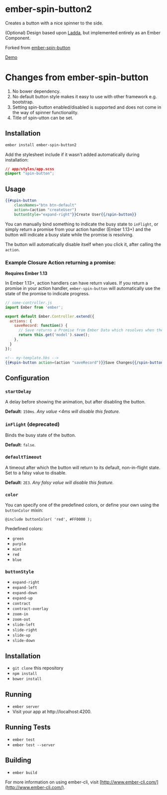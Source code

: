 # ember-spin-button2

Creates a button with a nice spinner to the side. 

(Optional) Design based upon [Ladda](http://lab.hakim.se/ladda/), but implemented entirely as an Ember Component.

Forked from [ember-spin-button](https://github.com/ivanvanderbyl/ember-spin-button)

[Demo](https://kashiif.github.io/ember-spin-button2/demo/)

# Changes from ember-spin-button

1. No bower dependency.
1. No default button style makes it easy to use with other framework e.g. bootstrap.
2. Setting spin-button enabled/disabled is supported and does not come in the way of spinner functionality. 
3. Title of spin-utton can be set.

## Installation

```bash
ember install ember-spin-button2
```

Add the stylesheet include if it wasn't added automatically during installation:

```css
// app/styles/app.scss
@import "spin-button";
```

## Usage

```handlebars
{{#spin-button 
	classNames="btn btn-default"
    action=(action "createUser")
    buttonStyle="expand-right"}}Create User{{/spin-button}}
```

You can manually bind something to indicate the busy state to `inFlight`, or simply return a promise from your action handler (Ember 1.13+) and the button will indicate a busy state while the promise is resolving.

The button will automatically disable itself when you click it, after calling the `action`.

### Example Closure Action returning a promise:

**Requires Ember 1.13**

In Ember 1.13+, action handlers can have return values. If you return a promise in your action handler, `ember-spin-button` will automatically use the state of the promise to indicate progress.

```js
// some-controller.js
import Ember from 'ember';

export default Ember.Controller.extend({
  actions: {
    saveRecord: function() {
      // Save returns a Promise from Ember Data which resolves when the model is saved.
      return this.get('model').save();
    },
  }
});
```

```handlebars
<!-- my-template.hbs -->
{{#spin-button action=(action "saveRecord")}}Save Changes{{/spin-button}}
```

## Configuration

### `startDelay`

A delay before showing the animation, but after disabling the button.

**Default**: `150ms`. _Any value <4ms will disable this feature._

### `inFlight` (deprecated)

Binds the busy state of the button.

**Default**: `false`.

### `defaultTimeout`

A timeout after which the button will return to its default, non-in-flight state. Set to a falsy value to disable.

**Default**: `2E3`. _Any falsy value will disable this feature._

### `color`

You can specify one of the predefined colors, or define your own using the `buttonColor` mixin:

```
@include buttonColor( 'red', #FF0000 );
```

Predefined colors:

- `green`
- `purple`
- `mint`
- `red`
- `blue`

### `buttonStyle`

- `expand-right`
- `expand-left`
- `expand-down`
- `expand-up`
- `contract`
- `contract-overlay`
- `zoom-in`
- `zoom-out`
- `slide-left`
- `slide-right`
- `slide-up`
- `slide-down`

## Installation

* `git clone` this repository
* `npm install`
* `bower install`

## Running

* `ember server`
* Visit your app at http://localhost:4200.

## Running Tests

* `ember test`
* `ember test --server`

## Building

* `ember build`

For more information on using ember-cli, visit [http://www.ember-cli.com/](http://www.ember-cli.com/).
